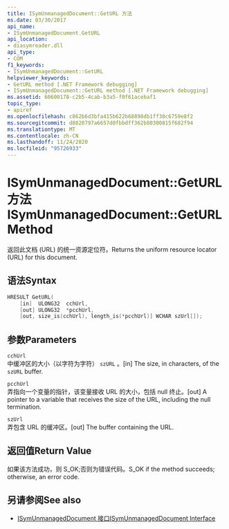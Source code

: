 ```yaml
---
title: ISymUnmanagedDocument::GetURL 方法
ms.date: 03/30/2017
api_name:
- ISymUnmanagedDocument.GetURL
api_location:
- diasymreader.dll
api_type:
- COM
f1_keywords:
- ISymUnmanagedDocument::GetURL
helpviewer_keywords:
- GetURL method [.NET Framework debugging]
- ISymUnmanagedDocument::GetURL method [.NET Framework debugging]
ms.assetid: 60600178-c2b5-4cab-b3a5-f0f61acebaf1
topic_type:
- apiref
ms.openlocfilehash: c862b6d3bfa415b622b68898db1ff30c6759e8f2
ms.sourcegitcommit: d8020797a6657d0fbbdff362b80300815f682f94
ms.translationtype: MT
ms.contentlocale: zh-CN
ms.lasthandoff: 11/24/2020
ms.locfileid: "95726933"
---
```

# <a name="isymunmanageddocumentgeturl-method"></a><span data-ttu-id="623c9-102">ISymUnmanagedDocument::GetURL 方法</span><span class="sxs-lookup"><span data-stu-id="623c9-102">ISymUnmanagedDocument::GetURL Method</span></span>

<span data-ttu-id="623c9-103">返回此文档 (URL) 的统一资源定位符。</span><span class="sxs-lookup"><span data-stu-id="623c9-103">Returns the uniform resource locator (URL) for this document.</span></span>  
  
## <a name="syntax"></a><span data-ttu-id="623c9-104">语法</span><span class="sxs-lookup"><span data-stu-id="623c9-104">Syntax</span></span>  
  
```cpp  
HRESULT GetURL(  
    [in]  ULONG32  cchUrl,  
    [out] ULONG32  *pcchUrl,  
    [out, size_is(cchUrl), length_is(*pcchUrl)] WCHAR szUrl[]);  
```  
  
## <a name="parameters"></a><span data-ttu-id="623c9-105">参数</span><span class="sxs-lookup"><span data-stu-id="623c9-105">Parameters</span></span>  

 `cchUrl`  
 <span data-ttu-id="623c9-106">中缓冲区的大小（以字符为字符） `szURL` 。</span><span class="sxs-lookup"><span data-stu-id="623c9-106">[in] The size, in characters, of the `szURL` buffer.</span></span>  
  
 `pcchUrl`  
 <span data-ttu-id="623c9-107">弄指向一个变量的指针，该变量接收 URL 的大小，包括 null 终止。</span><span class="sxs-lookup"><span data-stu-id="623c9-107">[out] A pointer to a variable that receives the size of the URL, including the null termination.</span></span>  
  
 `szUrl`  
 <span data-ttu-id="623c9-108">弄包含 URL 的缓冲区。</span><span class="sxs-lookup"><span data-stu-id="623c9-108">[out] The buffer containing the URL.</span></span>  
  
## <a name="return-value"></a><span data-ttu-id="623c9-109">返回值</span><span class="sxs-lookup"><span data-stu-id="623c9-109">Return Value</span></span>  

 <span data-ttu-id="623c9-110">如果该方法成功，则 S_OK;否则为错误代码。</span><span class="sxs-lookup"><span data-stu-id="623c9-110">S_OK if the method succeeds; otherwise, an error code.</span></span>  
  
## <a name="see-also"></a><span data-ttu-id="623c9-111">另请参阅</span><span class="sxs-lookup"><span data-stu-id="623c9-111">See also</span></span>

- [<span data-ttu-id="623c9-112">ISymUnmanagedDocument 接口</span><span class="sxs-lookup"><span data-stu-id="623c9-112">ISymUnmanagedDocument Interface</span></span>](isymunmanageddocument-interface.md)
